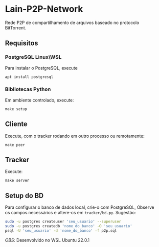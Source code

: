 # Lain-P2P-Network

Rede P2P de compartilhamento de arquivos baseado no protocolo BitTorrent.

## Requisitos

### PostgreSQL Linux\WSL

Para instalar o PostgreSQL, execute
```sh
apt install postgresql

```
### Bibliotecas Python
Em ambiente controlado, execute:

```
make setup
```

## Cliente

Execute, com o tracker rodando em outro processo ou remotamente:

```
make peer
```

## Tracker

Execute:

```
make server
```

## Setup do BD

Para configurar o banco de dados local, crie-o com PostgreSQL, Observe os campos necessários e altere-os em `tracker/bd.py`. Sugestão:

```sh
sudo -u postgres createuser 'seu_usuario' --superuser
sudo -u postgres createdb 'nome_do_banco' -O 'seu_usuario'
psql -U 'seu_usuario' -d 'nome_do_banco' -f p2p.sql
```

*OBS*: Desenvolvido no WSL Ubuntu 22.0.1

